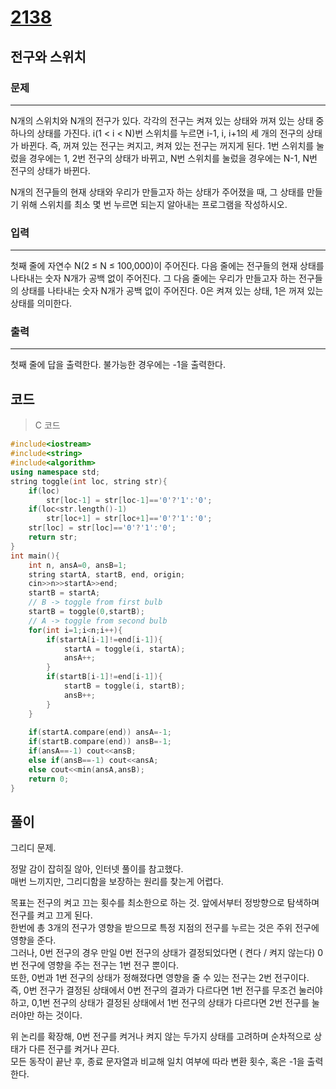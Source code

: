 # [2138](https://www.acmicpc.net/problem/2138)

## 전구와 스위치

### 문제

---

N개의 스위치와 N개의 전구가 있다. 각각의 전구는 켜져 있는 상태와 꺼져 있는 상태 중 하나의 상태를 가진다. i(1 < i < N)번 스위치를 누르면 i-1, i, i+1의 세 개의 전구의 상태가 바뀐다. 즉, 꺼져 있는 전구는 켜지고, 켜져 있는 전구는 꺼지게 된다. 1번 스위치를 눌렀을 경우에는 1, 2번 전구의 상태가 바뀌고, N번 스위치를 눌렀을 경우에는 N-1, N번 전구의 상태가 바뀐다.

N개의 전구들의 현재 상태와 우리가 만들고자 하는 상태가 주어졌을 때, 그 상태를 만들기 위해 스위치를 최소 몇 번 누르면 되는지 알아내는 프로그램을 작성하시오.

### 입력

---

첫째 줄에 자연수 N(2 ≤ N ≤ 100,000)이 주어진다. 다음 줄에는 전구들의 현재 상태를 나타내는 숫자 N개가 공백 없이 주어진다. 그 다음 줄에는 우리가 만들고자 하는 전구들의 상태를 나타내는 숫자 N개가 공백 없이 주어진다. 0은 켜져 있는 상태, 1은 꺼져 있는 상태를 의미한다.

### 출력

---

첫째 줄에 답을 출력한다. 불가능한 경우에는 -1을 출력한다.

## 코드

> C 코드

```cpp
#include<iostream>
#include<string>
#include<algorithm>
using namespace std;
string toggle(int loc, string str){
    if(loc)
        str[loc-1] = str[loc-1]=='0'?'1':'0';
    if(loc<str.length()-1) 
        str[loc+1] = str[loc+1]=='0'?'1':'0';
    str[loc] = str[loc]=='0'?'1':'0';
    return str;
}
int main(){
    int n, ansA=0, ansB=1;
    string startA, startB, end, origin;
    cin>>n>>startA>>end;
    startB = startA;
    // B -> toggle from first bulb
    startB = toggle(0,startB);
    // A -> toggle from second bulb
    for(int i=1;i<n;i++){
        if(startA[i-1]!=end[i-1]){
            startA = toggle(i, startA);
            ansA++;
        }
        if(startB[i-1]!=end[i-1]){
            startB = toggle(i, startB);
            ansB++;
        }
    }
    
    if(startA.compare(end)) ansA=-1;
    if(startB.compare(end)) ansB=-1;
    if(ansA==-1) cout<<ansB;
    else if(ansB==-1) cout<<ansA;
    else cout<<min(ansA,ansB);
    return 0;
}
```

## 풀이

그리디 문제.

정말 감이 잡히질 않아, 인터넷 풀이를 참고했다.  
매번 느끼지만, 그리디함을 보장하는 원리를 찾는게 어렵다.  

목표는 전구의 켜고 끄는 횟수를 최소한으로 하는 것. 앞에서부터 정방향으로 탐색하며 전구를 켜고 끄게 된다.  
한번에 총 3개의 전구가 영향을 받으므로 특정 지점의 전구를 누르는 것은 주위 전구에 영향을 준다.  
그러나, 0번 전구의 경우 만일 0번 전구의 상태가 결정되었다면 ( 켠다 / 켜지 않는다) 0번 전구에 영향을 주는 전구는 1번 전구 뿐이다.  
또한, 0번과 1번 전구의 상태가 정해졌다면 영향을 줄 수 있는 전구는 2번 전구이다.  
즉, 0번 전구가 결정된 상태에서 0번 전구의 결과가 다르다면 1번 전구를 무조건 눌러야하고, 0,1번 전구의 상태가 결정된 상태에서 1번 전구의 상태가 다르다면 2번 전구를 눌러야만 하는 것이다.  

위 논리를 확장해, 0번 전구를 켜거나 켜지 않는 두가지 상태를 고려하며 순차적으로 상태가 다른 전구를 켜거나 끈다.  
모든 동작이 끝난 후, 종료 문자열과 비교해 일치 여부에 따라 변환 횟수, 혹은 -1을 출력한다.  
